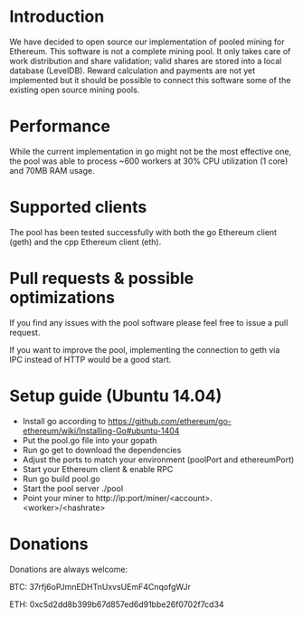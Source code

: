 # Introduction
We have decided to open source our implementation of pooled mining for Ethereum. This software is not a complete mining pool. It only takes care of work distribution and share validation; valid shares are stored into a local database (LevelDB). Reward calculation and payments are not yet implemented but it should be possible to connect this software some of the  existing open source mining pools.

# Performance
While the current implementation in go might not be the most effective one, the pool was able to process ~600 workers at 30% CPU utilization (1 core) and 70MB RAM usage.

# Supported clients
The pool has been tested successfully with both the go Ethereum client (geth) and the cpp Ethereum client (eth).

# Pull requests & possible optimizations
If you find any issues with the pool software please feel free to issue a pull request.

If you want to improve the pool, implementing the connection to geth via IPC instead of HTTP would be a good start.

# Setup guide (Ubuntu 14.04)
* Install go according to https://github.com/ethereum/go-ethereum/wiki/Installing-Go#ubuntu-1404
* Put the pool.go file into your gopath
* Run go get to download the dependencies
* Adjust the ports to match your environment (poolPort and ethereumPort)
* Start your Ethereum client & enable RPC
* Run go build pool.go
* Start the pool server ./pool
* Point your miner to http://ip:port/miner/\<account\>.\<worker\>/\<hashrate\>

# Donations
Donations are always welcome:

BTC: 37rfj6oPJmnEDHTnUxvsUEmF4CnqofgWJr

ETH: 0xc5d2dd8b399b67d857ed6d91bbe26f0702f7cd34
